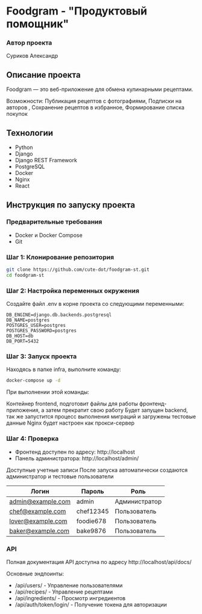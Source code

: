 # Foodgram - "Продуктовый помощник"

### Автор проекта
Суриков Александр

## Описание проекта

Foodgram — это веб-приложение для обмена кулинарными рецептами. 

Возможности: Публикация рецептов с фотографиями, Подписки на авторов , Сохранение рецептов в избранное, Формирование списка покупок
  

## Технологии
- Python 
- Django 
- Django REST Framework
- PostgreSQL
- Docker
- Nginx
- React

## Инструкция по запуску проекта

### Предварительные требования
- Docker и Docker Compose
- Git

### Шаг 1: Клонирование репозитория
```bash
git clone https://github.com/cute-dot/foodgram-st.git
cd foodgram-st
```
### Шаг 2: Настройка переменных окружения
Создайте файл .env в корне проекта со следующими переменными:
```
DB_ENGINE=django.db.backends.postgresql
DB_NAME=postgres
POSTGRES_USER=postgres
POSTGRES_PASSWORD=postgres
DB_HOST=db
DB_PORT=5432
```
### Шаг 3: Запуск проекта
Находясь в папке infra, выполните команду:
```bash
docker-compose up -d
```
При выполнении этой команды:

Контейнер frontend, подготовит файлы для работы фронтенд-приложения, а затем прекратит свою работу
Будет запущен backend, так же запустится процесс выполнения миграций и загружены тестовые данные
Nginx будет настроен как прокси-сервер

### Шаг 4: Проверка
- Фронтенд доступен по адресу: http://localhost
- Панель администратора: http://localhost/admin/

Доступные учетные записи
После запуска автоматически создаются администратор и тестовые пользователи

| Логин      | Пароль     | Роль           |
|------------|------------|----------------|
| admin@example.com      | admin      | Администратор  |
| chef@example.com | chef12345 | Пользователь   |
| lover@example.com | foodie678 | Пользователь   |
| baker@example.com | bake9876 | Пользователь   |


### API
Полная документация API доступна по адресу http://localhost/api/docs/

Основные эндпоинты:
- /api/users/ - Управление пользователями
- /api/recipes/ - Управление рецептами
- /api/ingredients/ - Просмотр ингредиентов
- /api/auth/token/login/ - Получение токена для авторизации
